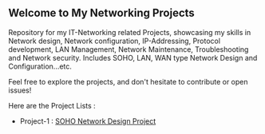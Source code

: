 ## Welcome to My Networking Projects

Repository for my IT-Networking related Projects, showcasing my skills in Network design, Network configuration, IP-Addressing, Protocol development, LAN Management, Network Maintenance, Troubleshooting and Network security. Includes SOHO, LAN, WAN type Network Design and Configuration...etc.

Feel free to explore the projects, and don't hesitate to contribute or open issues!

Here are the Project Lists :

- Project-1 : [SOHO Network Design Project]()
